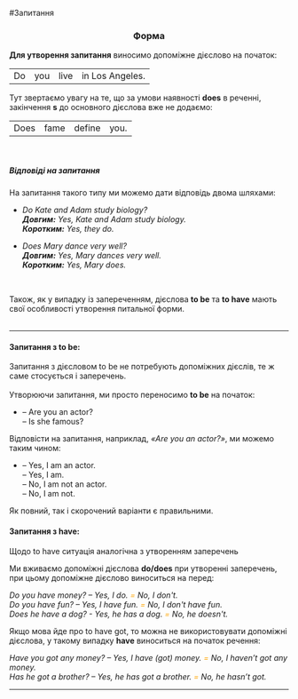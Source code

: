 #Запитання

<center><h3>Форма</h3></center>

<!--| Do/Does | Subject | do/does+not+verb | Object/Adverbial modifier |
| -- | -- | --| -- |
| Does |fame | defin<u><b>e</b></u> | you? |
| Does |Ann | believ<u><b>e</b></u> | us? |
| Do |you | know | yourself good? |
| Do |we | need | education? |-->


   <b>Для утворення запитання</b> виносимо допоміжне дієслово на початок:
   
<table>
    <tr>
        <td>Do</td>
        <td>you</td>
        <td>live</td>
        <td>in Los Angeles.</td>
    </tr>    
</table>
    Тут звертаємо увагу на те, що за умови наявності <b>does</b> в реченні, закінчення <b>s</b> до основного дієслова вже не додаємо:
     <table> 
      <tr>
        <td>Does</td>
        <td>fame</td>
        <td>define</td>
        <td>you.</td>
    </tr>  
    </table>
    
<br>
    <h5>Відповіді на запитання</h5>
    На запитання такого типу ми можемо дати відповідь двома шляхами:
    <ul>
    <li><i>Do Kate and Adam study biology?<br>
    <b>Довгим:</b>
    Yes, Kate and Adam study biology.<br>
    <b>Коротким:</b> Yes, they do.</i></li>
    </ul>
     <ul>
    <li><i>Does Mary dance very well?<br>
    <b>Довгим:</b> Yes, Mary dances very well.<br> 
    <b>Коротким:</b> Yes, Mary does.</i></li>
    </ul>
    <br>
    
Також, як у випадку із запереченням, дієслова <span class="p1"><b>to be</b></span> та <span class="p1"><b>to have</b></span> мають свої особливості утворення питальної форми.<br><br>
<hr>
    
   <h4> Запитання з <span class="p1">to be</span>:</h4> 
Запитання з дієсловом to be не потребують допоміжних дієслів, те ж саме стосується і заперечень.<br><br>
    Утворюючи запитання, ми просто переносимо <span class="p1"><b>to be</b></span> на початок:
    <ul>
    <li>– Are you an actor?<br>
    – Is she famous?<br>
    </li>
    </ul>
    
 Відповісти на запитання, наприклад, <i>«Are you an actor?»</i>, ми можемо таким чином:
    <ul>
    <li>– Yes, I am an actor. <br>
    – Yes, I am.<br>
    – No, I am not an actor. <br>
    – No, I am not. <br>
    </li>
    </ul>
    Як повний, так і скорочений варіанти є правильними.

 <h4> Запитання з <span class="p1">have:</span></h4> 
 
<!--Утворення запитання з <b>Have</b> допускає два можливі варіанти.

<center><b>Британський</b> </center>
<p>Без використання допоміжного дієслова:</p>
 
<i>Have you any money? – Yes, I have money. <font color="orange">або </font> No, I haven’t any money. <br>
Have you fun? – Yes, I have. <font color="orange">або </font> No, I haven’t. <br>
Has he a dog? – Yes, he has a dog. <font color="orange">або </font> No, he hasn’t. </i>

 <center><b>Американський</b> </center>
<p>Використовують допоміжне дієслово:</p>
<i>Do you have money? – Yes, I do. <font color="orange">або </font> No, I don’t.<br>
Do you have fun? – Yes, I have fun. <font color="orange">або </font> No, I don’t have fun.<br>
Does he have a dog?  - Yes, he has a dog. <font color="orange">або </font> No, he doesn’t.</i>

 І повні, і скорочені варіанти написання є правильним. Все залежить від стилю вашої розмови.-->
 
 Щодо <span class="p1">to have</span> ситуація аналогічна з утворенням заперечень
 
 Ми вживаємо допоміжні дієслова <b>do/does</b> при утворенні заперечень, при цьому допоміжне дієслово виноситься на перед:

<i>Do you have money? – Yes, I do. <font color="orange"> = </font> No, I don't.<br>
Do you have fun? – Yes, I have fun. <font color="orange"> = </font> No, I don't have fun.<br>
Does he have a dog?  - Yes, he has a dog. <font color="orange"> = </font> No, he doesn't. </i>

Якщо мова йде про to <span class="p1">have got</span>, то можна не використовувати допоміжні дієслова, у такому випадку <b>have</b> виноситься на початок речення:

<i>Have you got any money? – Yes, I have (got) money. <font color="orange"> = </font> No, I haven’t got any money. <br>
Has he got a brother? – Yes, he has got a brother. <font color="orange"> = </font> No, he hasn’t got. </i>

<hr>

